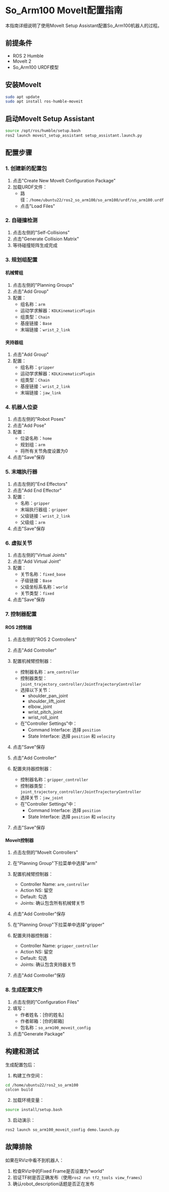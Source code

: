 # So_Arm100 MoveIt配置指南

本指南详细说明了使用MoveIt Setup Assistant配置So_Arm100机器人的过程。

## 前提条件

- ROS 2 Humble
- MoveIt 2
- So_Arm100 URDF模型

## 安装MoveIt

```bash
sudo apt update
sudo apt install ros-humble-moveit
```

## 启动MoveIt Setup Assistant

```bash
source /opt/ros/humble/setup.bash
ros2 launch moveit_setup_assistant setup_assistant.launch.py
```

## 配置步骤

### 1. 创建新的配置包

1. 点击"Create New MoveIt Configuration Package"
2. 加载URDF文件：
   - 路径：`/home/ubuntu22/ros2_so_arm100/so_arm100/urdf/so_arm100.urdf`
   - 点击"Load Files"

### 2. 自碰撞检测

1. 点击左侧的"Self-Collisions"
2. 点击"Generate Collision Matrix"
3. 等待碰撞矩阵生成完成

### 3. 规划组配置

#### 机械臂组
1. 点击左侧的"Planning Groups"
2. 点击"Add Group"
3. 配置：
   - 组名称：`arm`
   - 运动学求解器：`KDLKinematicsPlugin`
   - 组类型：`Chain`
   - 基座链接：`Base`
   - 末端链接：`wrist_2_link`


#### 夹持器组
1. 点击"Add Group"
2. 配置：
   - 组名称：`gripper`
   - 运动学求解器：`KDLKinematicsPlugin`
   - 组类型：`Chain`
   - 基座链接：`wrist_2_link`
   - 末端链接：`jaw_link`


### 4. 机器人位姿

1. 点击左侧的"Robot Poses"
2. 点击"Add Pose"
3. 配置：
   - 位姿名称：`home`
   - 规划组：`arm`
   - 将所有关节角度设置为0
4. 点击"Save"保存

### 5. 末端执行器

1. 点击左侧的"End Effectors"
2. 点击"Add End Effector"
3. 配置：
   - 名称：`gripper`
   - 末端执行器组：`gripper`
   - 父级链接：`wrist_2_link`
   - 父级组：`arm`
4. 点击"Save"保存

### 6. 虚拟关节

1. 点击左侧的"Virtual Joints"
2. 点击"Add Virtual Joint"
3. 配置：
   - 关节名称：`fixed_base`
   - 子级链接：`Base`
   - 父级坐标系名称：`world`
   - 关节类型：`fixed`
4. 点击"Save"保存

### 7. 控制器配置

#### ROS 2控制器
1. 点击左侧的"ROS 2 Controllers"
2. 点击"Add Controller"
3. 配置机械臂控制器：
   - 控制器名称：`arm_controller`
   - 控制器类型：`joint_trajectory_controller/JointTrajectoryController`
   - 选择以下关节：
     - shoulder_pan_joint
     - shoulder_lift_joint
     - elbow_joint
     - wrist_pitch_joint
     - wrist_roll_joint
   - 在"Controller Settings"中：
     - Command Interface: 选择 `position`
     - State Interface: 选择 `position` 和 `velocity`
4. 点击"Save"保存

5. 点击"Add Controller"
6. 配置夹持器控制器：
   - 控制器名称：`gripper_controller`
   - 控制器类型：`joint_trajectory_controller/JointTrajectoryController`
   - 选择关节：`jaw_joint`
   - 在"Controller Settings"中：
     - Command Interface: 选择 `position`
     - State Interface: 选择 `position` 和 `velocity`
7. 点击"Save"保存

#### MoveIt控制器
1. 点击左侧的"MoveIt Controllers"
2. 在"Planning Group"下拉菜单中选择"arm"
3. 配置机械臂控制器：
   - Controller Name: `arm_controller`
   - Action NS: 留空
   - Default: 勾选
   - Joints: 确认包含所有机械臂关节
4. 点击"Add Controller"保存

5. 在"Planning Group"下拉菜单中选择"gripper"
6. 配置夹持器控制器：
   - Controller Name: `gripper_controller`
   - Action NS: 留空
   - Default: 勾选
   - Joints: 确认包含夹持器关节
7. 点击"Add Controller"保存

### 8. 生成配置文件

1. 点击左侧的"Configuration Files"
2. 填写：
   - 作者姓名：[你的姓名]
   - 作者邮箱：[你的邮箱]
   - 包名称：`so_arm100_moveit_config`
3. 点击"Generate Package"

## 构建和测试

生成配置包后：

1. 构建工作空间：
```bash
cd /home/ubuntu22/ros2_so_arm100
colcon build
```

2. 加载环境变量：
```bash
source install/setup.bash
```

3. 启动演示：
```bash
ros2 launch so_arm100_moveit_config demo.launch.py
```

## 故障排除

如果在RViz中看不到机器人：
1. 检查RViz中的Fixed Frame是否设置为"world"
2. 验证TF树是否正确发布（使用`ros2 run tf2_tools view_frames`）
3. 确认robot_description话题是否正在发布
